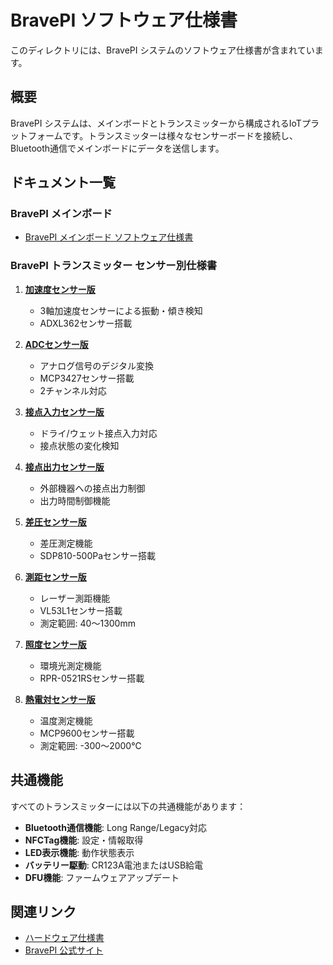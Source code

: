 # BravePI ソフトウェア仕様書

このディレクトリには、BravePI システムのソフトウェア仕様書が含まれています。

## 概要

BravePI システムは、メインボードとトランスミッターから構成されるIoTプラットフォームです。トランスミッターは様々なセンサーボードを接続し、Bluetooth通信でメインボードにデータを送信します。

## ドキュメント一覧

### BravePI メインボード
- [BravePI メインボード ソフトウェア仕様書](bravepi-mainboard-specification.md)

### BravePI トランスミッター センサー別仕様書

1. **[加速度センサー版](bravepi-transmitter-accelerometer-specification.md)**
   - 3軸加速度センサーによる振動・傾き検知
   - ADXL362センサー搭載

2. **[ADCセンサー版](bravepi-transmitter-adc-specification.md)**
   - アナログ信号のデジタル変換
   - MCP3427センサー搭載
   - 2チャンネル対応

3. **[接点入力センサー版](bravepi-transmitter-contact-input-specification.md)**
   - ドライ/ウェット接点入力対応
   - 接点状態の変化検知

4. **[接点出力センサー版](bravepi-transmitter-contact-output-specification.md)**
   - 外部機器への接点出力制御
   - 出力時間制御機能

5. **[差圧センサー版](bravepi-transmitter-differential-pressure-specification.md)**
   - 差圧測定機能
   - SDP810-500Paセンサー搭載

6. **[測距センサー版](bravepi-transmitter-distance-sensor-specification.md)**
   - レーザー測距機能
   - VL53L1センサー搭載
   - 測定範囲: 40～1300mm

7. **[照度センサー版](bravepi-transmitter-illuminance-specification.md)**
   - 環境光測定機能
   - RPR-0521RSセンサー搭載

8. **[熱電対センサー版](bravepi-transmitter-thermocouple-specification.md)**
   - 温度測定機能
   - MCP9600センサー搭載
   - 測定範囲: -300～2000℃

## 共通機能

すべてのトランスミッターには以下の共通機能があります：

- **Bluetooth通信機能**: Long Range/Legacy対応
- **NFCTag機能**: 設定・情報取得
- **LED表示機能**: 動作状態表示
- **バッテリー駆動**: CR123A電池またはUSB給電
- **DFU機能**: ファームウェアアップデート

## 関連リンク

- [ハードウェア仕様書](../hardware/)
- [BravePI 公式サイト](https://www.braveridge.com/)